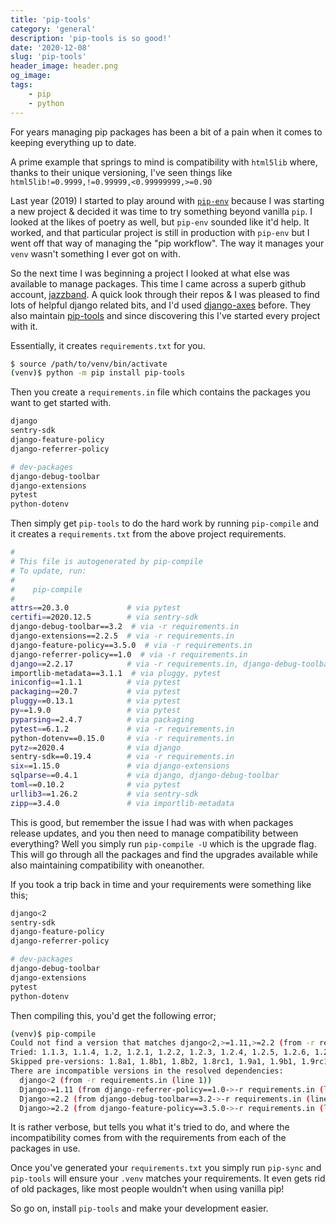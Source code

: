 ```yaml
---
title: 'pip-tools'
category: 'general'
description: 'pip-tools is so good!'
date: '2020-12-08'
slug: 'pip-tools'
header_image: header.png
og_image: 
tags:
    - pip
    - python
---
```


For years managing pip packages has been a bit of a pain when it comes to keeping everything up to date.

A prime example that springs to mind is compatibility with ``html5lib`` where, thanks to their unique versioning, I've seen things like ``html5lib!=0.9999,!=0.99999,<0.99999999,>=0.90``

Last year (2019) I started to play around with [``pip-env``](https://pypi.org/project/pipenv/) because I was starting a new project & decided it was time to try something beyond vanilla ``pip``. I looked at the likes of poetry as well, but ``pip-env`` sounded like it'd help. It worked, and that particular project is still in production with ``pip-env`` but I went off that way of managing the "pip workflow". The way it manages your ``venv`` wasn't something I ever got on with.

So the next time I was beginning a project I looked at what else was available to manage packages. This time I came across a superb github account, [jazzband](https://github.com/jazzband). A quick look through their repos & I was pleased to find lots of helpful django related bits, and I'd used [django-axes](https://github.com/jazzband/django-axes) before. They also maintain [pip-tools](https://github.com/jazzband/pip-tools) and since discovering this I've started every project with it.

Essentially, it creates ``requirements.txt`` for you.

```bash
$ source /path/to/venv/bin/activate
(venv)$ python -m pip install pip-tools
```

Then you create a ``requirements.in`` file which contains the packages you want to get started with.

```bash
django
sentry-sdk
django-feature-policy
django-referrer-policy

# dev-packages
django-debug-toolbar
django-extensions
pytest
python-dotenv
```

Then simply get ``pip-tools`` to do the hard work by running ``pip-compile`` and it creates a ``requirements.txt`` from the above project requirements.

```bash
#
# This file is autogenerated by pip-compile
# To update, run:
#
#    pip-compile
#
attrs==20.3.0             # via pytest
certifi==2020.12.5        # via sentry-sdk
django-debug-toolbar==3.2  # via -r requirements.in
django-extensions==2.2.5  # via -r requirements.in
django-feature-policy==3.5.0  # via -r requirements.in
django-referrer-policy==1.0  # via -r requirements.in
django==2.2.17            # via -r requirements.in, django-debug-toolbar, django-feature-policy, django-referrer-policy
importlib-metadata==3.1.1  # via pluggy, pytest
iniconfig==1.1.1          # via pytest
packaging==20.7           # via pytest
pluggy==0.13.1            # via pytest
py==1.9.0                 # via pytest
pyparsing==2.4.7          # via packaging
pytest==6.1.2             # via -r requirements.in
python-dotenv==0.15.0     # via -r requirements.in
pytz==2020.4              # via django
sentry-sdk==0.19.4        # via -r requirements.in
six==1.15.0               # via django-extensions
sqlparse==0.4.1           # via django, django-debug-toolbar
toml==0.10.2              # via pytest
urllib3==1.26.2           # via sentry-sdk
zipp==3.4.0               # via importlib-metadata
```

This is good, but remember the issue I had was with when packages release updates, and you then need to manage compatibility between everything? Well you simply run ``pip-compile -U`` which is the upgrade flag. This will go through all the packages and find the upgrades available while also maintaining compatibility with oneanother.

If you took a trip back in time and your requirements were something like this;

```bash
django<2
sentry-sdk
django-feature-policy
django-referrer-policy

# dev-packages
django-debug-toolbar
django-extensions
pytest
python-dotenv
```

Then compiling this, you'd get the following error;

```bash
(venv)$ pip-compile
Could not find a version that matches django<2,>=1.11,>=2.2 (from -r requirements.in (line 1))
Tried: 1.1.3, 1.1.4, 1.2, 1.2.1, 1.2.2, 1.2.3, 1.2.4, 1.2.5, 1.2.6, 1.2.7, 1.3, 1.3.1, 1.3.2, 1.3.3, 1.3.4, 1.3.5, 1.3.6, 1.3.7, 1.4, 1.4.1, 1.4.2, 1.4.3, 1.4.4, 1.4.5, 1.4.6, 1.4.7, 1.4.8, 1.4.9, 1.4.10, 1.4.11, 1.4.12, 1.4.13, 1.4.14, 1.4.15, 1.4.16, 1.4.17, 1.4.18, 1.4.19, 1.4.20, 1.4.21, 1.4.22, 1.5, 1.5.1, 1.5.2, 1.5.2, 1.5.3, 1.5.4, 1.5.5, 1.5.6, 1.5.7, 1.5.8, 1.5.8, 1.5.9, 1.5.10, 1.5.11, 1.5.12, 1.5.12, 1.6, 1.6, 1.6.1, 1.6.1, 1.6.2, 1.6.2, 1.6.3, 1.6.3, 1.6.4, 1.6.4, 1.6.5, 1.6.5, 1.6.6, 1.6.6, 1.6.7, 1.6.7, 1.6.8, 1.6.8, 1.6.9, 1.6.9, 1.6.10, 1.6.10, 1.6.11, 1.6.11, 1.7, 1.7, 1.7.1, 1.7.1, 1.7.2, 1.7.2, 1.7.3, 1.7.3, 1.7.4, 1.7.4, 1.7.5, 1.7.5, 1.7.6, 1.7.6, 1.7.7, 1.7.7, 1.7.8, 1.7.8, 1.7.9, 1.7.9, 1.7.10, 1.7.10, 1.7.11, 1.7.11, 1.8, 1.8, 1.8.1, 1.8.1, 1.8.2, 1.8.2, 1.8.3, 1.8.3, 1.8.4, 1.8.4, 1.8.5, 1.8.5, 1.8.6, 1.8.6, 1.8.7, 1.8.7, 1.8.8, 1.8.8, 1.8.9, 1.8.9, 1.8.10, 1.8.10, 1.8.11, 1.8.11, 1.8.12, 1.8.12, 1.8.13, 1.8.13, 1.8.14, 1.8.14, 1.8.15, 1.8.15, 1.8.16, 1.8.16, 1.8.17, 1.8.17, 1.8.18, 1.8.18, 1.8.19, 1.8.19, 1.9, 1.9, 1.9.1, 1.9.1, 1.9.2, 1.9.2, 1.9.3, 1.9.3, 1.9.4, 1.9.4, 1.9.5, 1.9.5, 1.9.6, 1.9.6, 1.9.7, 1.9.7, 1.9.8, 1.9.8, 1.9.9, 1.9.9, 1.9.10, 1.9.10, 1.9.11, 1.9.11, 1.9.12, 1.9.12, 1.9.13, 1.9.13, 1.10, 1.10, 1.10.1, 1.10.1, 1.10.2, 1.10.2, 1.10.3, 1.10.3, 1.10.4, 1.10.4, 1.10.5, 1.10.5, 1.10.6, 1.10.6, 1.10.7, 1.10.7, 1.10.8, 1.10.8, 1.11, 1.11, 1.11.1, 1.11.1, 1.11.2, 1.11.2, 1.11.3, 1.11.3, 1.11.4, 1.11.4, 1.11.5, 1.11.5, 1.11.6, 1.11.6, 1.11.7, 1.11.7, 1.11.8, 1.11.8, 1.11.9, 1.11.9, 1.11.10, 1.11.10, 1.11.11, 1.11.11, 1.11.12, 1.11.12, 1.11.13, 1.11.13, 1.11.14, 1.11.14, 1.11.15, 1.11.15, 1.11.16, 1.11.16, 1.11.17, 1.11.17, 1.11.18, 1.11.18, 1.11.20, 1.11.20, 1.11.21, 1.11.21, 1.11.22, 1.11.22, 1.11.23, 1.11.23, 1.11.24, 1.11.24, 1.11.25, 1.11.25, 1.11.26, 1.11.26, 1.11.27, 1.11.27, 1.11.28, 1.11.28, 1.11.29, 1.11.29, 2.0, 2.0, 2.0.1, 2.0.1, 2.0.2, 2.0.2, 2.0.3, 2.0.3, 2.0.4, 2.0.4, 2.0.5, 2.0.5, 2.0.6, 2.0.6, 2.0.7, 2.0.7, 2.0.8, 2.0.8, 2.0.9, 2.0.9, 2.0.10, 2.0.10, 2.0.12, 2.0.12, 2.0.13, 2.0.13, 2.1, 2.1, 2.1.1, 2.1.1, 2.1.2, 2.1.2, 2.1.3, 2.1.3, 2.1.4, 2.1.4, 2.1.5, 2.1.5, 2.1.7, 2.1.7, 2.1.8, 2.1.8, 2.1.9, 2.1.9, 2.1.10, 2.1.10, 2.1.11, 2.1.11, 2.1.12, 2.1.12, 2.1.13, 2.1.13, 2.1.14, 2.1.14, 2.1.15, 2.1.15, 2.2, 2.2, 2.2.1, 2.2.1, 2.2.2, 2.2.2, 2.2.3, 2.2.3, 2.2.4, 2.2.4, 2.2.5, 2.2.5, 2.2.6, 2.2.6, 2.2.7, 2.2.7, 2.2.8, 2.2.8, 2.2.9, 2.2.9, 2.2.10, 2.2.10, 2.2.11, 2.2.11, 2.2.12, 2.2.12, 2.2.13, 2.2.13, 2.2.14, 2.2.14, 2.2.15, 2.2.15, 2.2.16, 2.2.16, 2.2.17, 2.2.17, 3.0, 3.0, 3.0.1, 3.0.1, 3.0.2, 3.0.2, 3.0.3, 3.0.3, 3.0.4, 3.0.4, 3.0.5, 3.0.5, 3.0.6, 3.0.6, 3.0.7, 3.0.7, 3.0.8, 3.0.8, 3.0.9, 3.0.9, 3.0.10, 3.0.10, 3.0.11, 3.0.11, 3.1, 3.1, 3.1.1, 3.1.1, 3.1.2, 3.1.2, 3.1.3, 3.1.3, 3.1.4, 3.1.4
Skipped pre-versions: 1.8a1, 1.8b1, 1.8b2, 1.8rc1, 1.9a1, 1.9b1, 1.9rc1, 1.9rc2, 1.10a1, 1.10a1, 1.10b1, 1.10b1, 1.10rc1, 1.10rc1, 1.11a1, 1.11b1, 1.11rc1, 1.11rc1, 2.0a1, 2.0b1, 2.0rc1, 2.1a1, 2.1b1, 2.1rc1, 2.2a1, 2.2a1, 2.2b1, 2.2b1, 2.2rc1, 2.2rc1, 3.0a1, 3.0a1, 3.0b1, 3.0b1, 3.0rc1, 3.0rc1, 3.1a1, 3.1a1, 3.1b1, 3.1b1, 3.1rc1, 3.1rc1
There are incompatible versions in the resolved dependencies:
  django<2 (from -r requirements.in (line 1))
  Django>=1.11 (from django-referrer-policy==1.0->-r requirements.in (line 4))
  Django>=2.2 (from django-debug-toolbar==3.2->-r requirements.in (line 7))
  Django>=2.2 (from django-feature-policy==3.5.0->-r requirements.in (line 3))
```

It is rather verbose, but tells you what it's tried to do, and where the incompatibility comes from with the requirements from each of the packages in use.

Once you've generated your ``requirements.txt`` you simply run ``pip-sync`` and ``pip-tools`` will ensure your ``.venv`` matches your requirements. It even gets rid of old packages, like most people wouldn't when using vanilla pip!

So go on, install ``pip-tools`` and make your development easier.
